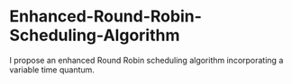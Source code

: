 # Enhanced-Round-Robin-Scheduling-Algorithm
I propose an enhanced Round Robin scheduling algorithm incorporating a variable time quantum.
